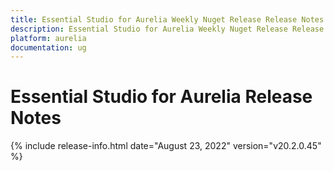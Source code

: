 ```yaml
---
title: Essential Studio for Aurelia Weekly Nuget Release Release Notes  
description: Essential Studio for Aurelia Weekly Nuget Release Release Notes  
platform: aurelia
documentation: ug
---
```


# Essential Studio for Aurelia  Release Notes  

{% include release-info.html date="August 23, 2022"  version="v20.2.0.45" %} 





